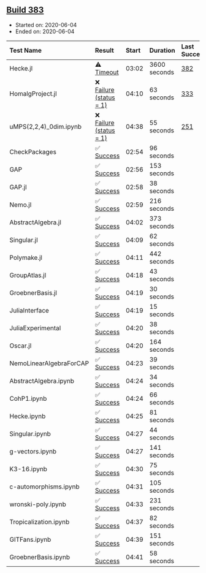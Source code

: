 ## [Build 383](https://oscarci.mathematik.uni-kl.de/job/oscar-julia-1.4/383/)

* Started on: 2020-06-04
* Ended on: 2020-06-04

| Test Name    | Result | Start | Duration | Last Success | First Failure |
|:-------------|:-------|:------|:---------|:-------------|:--------------|
| Hecke.jl | ⚠ [Timeout](https://oscarci.mathematik.uni-kl.de/job/oscar-julia-1.4/383/artifact/logs/build-383/Hecke.jl.log) | 03:02 | 3600 seconds | [382](https://oscarci.mathematik.uni-kl.de/job/oscar-julia-1.4/382/) | [383](https://oscarci.mathematik.uni-kl.de/job/oscar-julia-1.4/383/) |
| HomalgProject.jl | ❌ [Failure (status = 1)](https://oscarci.mathematik.uni-kl.de/job/oscar-julia-1.4/383/artifact/logs/build-383/HomalgProject.jl.log) | 04:10 | 63 seconds | [333](https://oscarci.mathematik.uni-kl.de/job/oscar-julia-1.4/333/) | [334](https://oscarci.mathematik.uni-kl.de/job/oscar-julia-1.4/334/) |
| uMPS(2,2,4)_0dim.ipynb | ❌ [Failure (status = 1)](https://oscarci.mathematik.uni-kl.de/job/oscar-julia-1.4/383/artifact/logs/build-383/uMPS-2-2-4-_0dim.ipynb.log) | 04:38 | 55 seconds | [251](https://oscarci.mathematik.uni-kl.de/job/oscar-julia-1.4/251/) | [252](https://oscarci.mathematik.uni-kl.de/job/oscar-julia-1.4/252/) |
| CheckPackages | ✅ [Success](https://oscarci.mathematik.uni-kl.de/job/oscar-julia-1.4/383/artifact/logs/build-383/CheckPackages.log) | 02:54 | 96 seconds |  |  |
| GAP | ✅ [Success](https://oscarci.mathematik.uni-kl.de/job/oscar-julia-1.4/383/artifact/logs/build-383/GAP.log) | 02:56 | 153 seconds |  |  |
| GAP.jl | ✅ [Success](https://oscarci.mathematik.uni-kl.de/job/oscar-julia-1.4/383/artifact/logs/build-383/GAP.jl.log) | 02:58 | 38 seconds |  |  |
| Nemo.jl | ✅ [Success](https://oscarci.mathematik.uni-kl.de/job/oscar-julia-1.4/383/artifact/logs/build-383/Nemo.jl.log) | 02:59 | 216 seconds |  |  |
| AbstractAlgebra.jl | ✅ [Success](https://oscarci.mathematik.uni-kl.de/job/oscar-julia-1.4/383/artifact/logs/build-383/AbstractAlgebra.jl.log) | 04:02 | 373 seconds |  |  |
| Singular.jl | ✅ [Success](https://oscarci.mathematik.uni-kl.de/job/oscar-julia-1.4/383/artifact/logs/build-383/Singular.jl.log) | 04:09 | 62 seconds |  |  |
| Polymake.jl | ✅ [Success](https://oscarci.mathematik.uni-kl.de/job/oscar-julia-1.4/383/artifact/logs/build-383/Polymake.jl.log) | 04:11 | 442 seconds |  |  |
| GroupAtlas.jl | ✅ [Success](https://oscarci.mathematik.uni-kl.de/job/oscar-julia-1.4/383/artifact/logs/build-383/GroupAtlas.jl.log) | 04:18 | 43 seconds |  |  |
| GroebnerBasis.jl | ✅ [Success](https://oscarci.mathematik.uni-kl.de/job/oscar-julia-1.4/383/artifact/logs/build-383/GroebnerBasis.jl.log) | 04:19 | 30 seconds |  |  |
| JuliaInterface | ✅ [Success](https://oscarci.mathematik.uni-kl.de/job/oscar-julia-1.4/383/artifact/logs/build-383/JuliaInterface.log) | 04:19 | 15 seconds |  |  |
| JuliaExperimental | ✅ [Success](https://oscarci.mathematik.uni-kl.de/job/oscar-julia-1.4/383/artifact/logs/build-383/JuliaExperimental.log) | 04:20 | 38 seconds |  |  |
| Oscar.jl | ✅ [Success](https://oscarci.mathematik.uni-kl.de/job/oscar-julia-1.4/383/artifact/logs/build-383/Oscar.jl.log) | 04:20 | 164 seconds |  |  |
| NemoLinearAlgebraForCAP | ✅ [Success](https://oscarci.mathematik.uni-kl.de/job/oscar-julia-1.4/383/artifact/logs/build-383/NemoLinearAlgebraForCAP.log) | 04:23 | 39 seconds |  |  |
| AbstractAlgebra.ipynb | ✅ [Success](https://oscarci.mathematik.uni-kl.de/job/oscar-julia-1.4/383/artifact/logs/build-383/AbstractAlgebra.ipynb.log) | 04:24 | 34 seconds |  |  |
| CohP1.ipynb | ✅ [Success](https://oscarci.mathematik.uni-kl.de/job/oscar-julia-1.4/383/artifact/logs/build-383/CohP1.ipynb.log) | 04:24 | 66 seconds |  |  |
| Hecke.ipynb | ✅ [Success](https://oscarci.mathematik.uni-kl.de/job/oscar-julia-1.4/383/artifact/logs/build-383/Hecke.ipynb.log) | 04:25 | 81 seconds |  |  |
| Singular.ipynb | ✅ [Success](https://oscarci.mathematik.uni-kl.de/job/oscar-julia-1.4/383/artifact/logs/build-383/Singular.ipynb.log) | 04:27 | 44 seconds |  |  |
| g-vectors.ipynb | ✅ [Success](https://oscarci.mathematik.uni-kl.de/job/oscar-julia-1.4/383/artifact/logs/build-383/g-vectors.ipynb.log) | 04:27 | 141 seconds |  |  |
| K3-16.ipynb | ✅ [Success](https://oscarci.mathematik.uni-kl.de/job/oscar-julia-1.4/383/artifact/logs/build-383/K3-16.ipynb.log) | 04:30 | 75 seconds |  |  |
| c-automorphisms.ipynb | ✅ [Success](https://oscarci.mathematik.uni-kl.de/job/oscar-julia-1.4/383/artifact/logs/build-383/c-automorphisms.ipynb.log) | 04:31 | 105 seconds |  |  |
| wronski-poly.ipynb | ✅ [Success](https://oscarci.mathematik.uni-kl.de/job/oscar-julia-1.4/383/artifact/logs/build-383/wronski-poly.ipynb.log) | 04:33 | 231 seconds |  |  |
| Tropicalization.ipynb | ✅ [Success](https://oscarci.mathematik.uni-kl.de/job/oscar-julia-1.4/383/artifact/logs/build-383/Tropicalization.ipynb.log) | 04:37 | 82 seconds |  |  |
| GITFans.ipynb | ✅ [Success](https://oscarci.mathematik.uni-kl.de/job/oscar-julia-1.4/383/artifact/logs/build-383/GITFans.ipynb.log) | 04:39 | 151 seconds |  |  |
| GroebnerBasis.ipynb | ✅ [Success](https://oscarci.mathematik.uni-kl.de/job/oscar-julia-1.4/383/artifact/logs/build-383/GroebnerBasis.ipynb.log) | 04:41 | 58 seconds |  |  |

